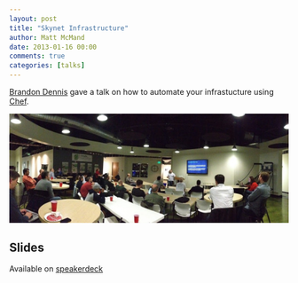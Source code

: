```yaml
---
layout: post
title: "Skynet Infrastructure"
author: Matt McMand
date: 2013-01-16 00:00
comments: true
categories: [talks]
---
```


[Brandon Dennis](http://twitter.com/_toady00) gave a talk on how to automate your infrastucture using [Chef](http://www.opscode.com/chef).

![Brandon presenting on server automation with Chef](/assets/talks/brandon-dennis-skynet-1.jpg)

## Slides

Available on [speakerdeck](https://speakerdeck.com/toady00/skynet-infrastructure-opscode-chef)
